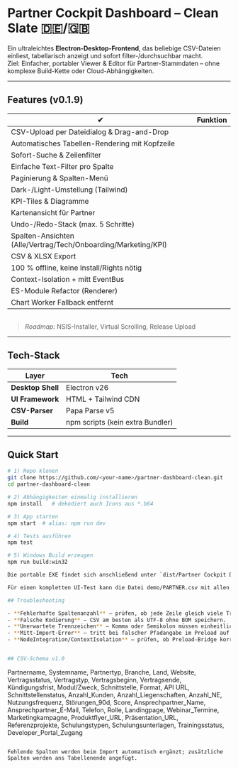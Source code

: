 # Partner Cockpit Dashboard – Clean Slate 🇩🇪/🇬🇧

Ein ultraleichtes **Electron-Desktop-Frontend**, das beliebige CSV-Dateien
einliest, tabellarisch anzeigt und sofort filter-/durchsuchbar macht.  
Ziel: Einfacher, portabler Viewer & Editor für Partner-Stammdaten – ohne
komplexe Build-Kette oder Cloud-Abhängigkeiten.

---

## Features (v0.1.9)

| ✔ | Funktion |
|---|-----------|
| CSV-Upload per Dateidialog & Drag-and-Drop |
| Automatisches Tabellen-Rendering mit Kopfzeile |
| Sofort-Suche & Zeilenfilter |
| Einfache Text-Filter pro Spalte |
| Paginierung & Spalten-Menü |
| Dark-/Light-Umstellung (Tailwind) |
| KPI-Tiles & Diagramme |
| Kartenansicht für Partner |
| Undo-/Redo-Stack (max. 5 Schritte) |
| Spalten-Ansichten (Alle/Vertrag/Tech/Onboarding/Marketing/KPI) |
| CSV & XLSX Export |
| 100 % offline, keine Install/Rights nötig |
| Context-Isolation + mitt EventBus |
| ES-Module Refactor (Renderer) |
| Chart Worker Fallback entfernt |

![Dashboard Screenshot](data:image/png;base64,iVBORw0KGgoAAAANSUhEUgAAAAEAAAABCAYAAAAfFcSJAAAADUlEQVR42mP8z/C/HwAFAgH+OhzCEwAAAABJRU5ErkJggg==)

> *Roadmap:* NSIS-Installer, Virtual Scrolling, Release Upload

---

## Tech-Stack

| Layer | Tech |
|-------|------|
| **Desktop Shell** | Electron v26 |
| **UI Framework** | HTML + Tailwind CDN |
| **CSV-Parser** | Papa Parse v5 |
| **Build** | npm scripts (kein extra Bundler) |

---

## Quick Start

```bash
# 1) Repo klonen
git clone https://github.com/<your-name>/partner-dashboard-clean.git
cd partner-dashboard-clean

# 2) Abhängigkeiten einmalig installieren
npm install   # dekodiert auch Icons aus *.b64

# 3) App starten
npm start  # alias: npm run dev

# 4) Tests ausführen
npm test

# 5) Windows Build erzeugen
npm run build:win32

Die portable EXE findet sich anschließend unter `dist/Partner Cockpit Dashboard.exe`.

Für einen kompletten UI-Test kann die Datei demo/PARTNER.csv mit allen Spalten importiert werden.

## Troubleshooting

- **Fehlerhafte Spaltenanzahl** – prüfen, ob jede Zeile gleich viele Trennzeichen besitzt.
- **Falsche Kodierung** – CSV am besten als UTF‑8 ohne BOM speichern.
- **Unerwartete Trennzeichen** – Komma oder Semikolon müssen einheitlich sein.
- **Mitt-Import-Error** – tritt bei falscher Pfadangabe im Preload auf.
- **NodeIntegration/ContextIsolation** – prüfen, ob Preload-Bridge korrekt geladen wird.


## CSV-Schema v1.0

```
Partnername, Systemname, Partnertyp, Branche, Land, Website, Vertragsstatus,
Vertragstyp, Vertragsbeginn, Vertragsende, Kündigungsfrist, Modul/Zweck,
Schnittstelle, Format, API URL, Schnittstellenstatus, Anzahl_Kunden,
Anzahl_Liegenschaften, Anzahl_NE, Nutzungsfrequenz, Störungen_90d, Score,
Ansprechpartner_Name, Ansprechpartner_E-Mail, Telefon, Rolle, Landingpage,
Webinar_Termine, Marketingkampagne, Produktflyer_URL, Präsentation_URL,
Referenzprojekte, Schulungstypen, Schulungsunterlagen, Trainingsstatus,
Developer_Portal_Zugang
```

Fehlende Spalten werden beim Import automatisch ergänzt; zusätzliche Spalten werden ans Tabellenende angefügt.
